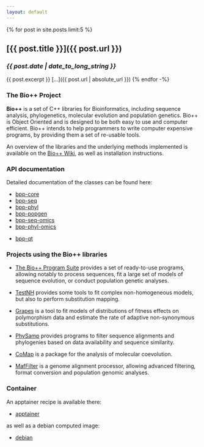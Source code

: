 ```yaml
---
layout: default
---
```


{% for post in site.posts limit:5 %}
## [{{ post.title }}]({{ post.url }})
### _{{ post.date | date_to_long_string }}_
{{ post.excerpt }} [...]({{ post.url | absolute_url }})
{% endfor -%}

### The Bio++ Project

**Bio++** is a set of C++ libraries for Bioinformatics, including sequence analysis, phylogenetics, molecular evolution and population genetics. Bio++ is Object Oriented and is designed to be both easy to use and computer efficient. Bio++ intends to help programmers to write computer expensive programs, by providing them a set of re-usable tools. 

An overview of the libraries and the underlying methods implemented is available on the [Bio++ Wiki](https://github.com/BioPP/bpp-documentation/wiki/), as well as installation instructions.

### API documentation

Detailed documentation of the classes can be found here:
* [bpp-core](https://pbil.univ-lyon1.fr/bpp-doc/bpp-core/html/)
* [bpp-seq](https://pbil.univ-lyon1.fr/bpp-doc/bpp-seq/html/)
* [bpp-phyl](https://pbil.univ-lyon1.fr/bpp-doc/bpp-phyl/html/)
* [bpp-popgen](https://pbil.univ-lyon1.fr/bpp-doc/bpp-popgen/html/)
* [bpp-seq-omics](https://pbil.univ-lyon1.fr/bpp-doc/bpp-seq-omics/html/)
* [bpp-phyl-omics](https://pbil.univ-lyon1.fr/bpp-doc/bpp-phyl-omics/html/)
<!-- * [bpp-raa](https://pbil.univ-lyon1.fr/bpp-doc/bpp-raa/html/) -->
* [bpp-qt](https://pbil.univ-lyon1.fr/bpp-doc/bpp-qt/html/)

### Projects using the Bio++ libraries

* [The Bio++ Program Suite](http://github.com/BioPP/bppsuite/) provides a set of ready-to-use programs, allowing notably to process sequences, fit a large set of models of sequence evolution, or conduct population genetic analyses.

* [TestNH](http://github.com/BioPP/testnh/) provides some tools to fit complex non-homogeneous models, but also to perform substitution mapping. 

* [Grapes](http://github.com/BioPP/grapes/) is a tool to fit models of distributions of fitness effects on polymorphism data and estimate the rate of adaptive non-synonymous substitutions.

* [PhySamp](http://jydu.github.io/physamp/) provides programs to filter sequence alignments and phylogenies based on data availability and sequence similarity.

* [CoMap](http://jydu.github.io/comap/) is a package for the analysis of molecular coevolution.

* [MafFilter](http://jydu.github.io/maffilter/) is a genome alignment processor, allowing advanced filtering, format conversion and population genomic analyses.

### Container

An apptainer recipe is available there:

* [apptainer](http://github.com/BioPP/bpp-apptainer)

as well as a debian computed image:

* [debian](https://pbil.univ-lyon1.fr/bpp-doc/images/bpp_debian.sif)
